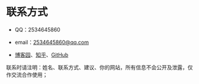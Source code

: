 # 联系方式

- QQ：2534645860

- email：2534645860@qq.com

- [博客园](http://www.cnblogs.com/mosby)、[知乎](https://www.zhihu.com/people/mosbyxsy)、[GitHub](https://github.com/mosbygit)

联系时请注明：姓名、联系方式、建议、你的网站，所有信息不会公开及泄露，仅作交流合作使用；
